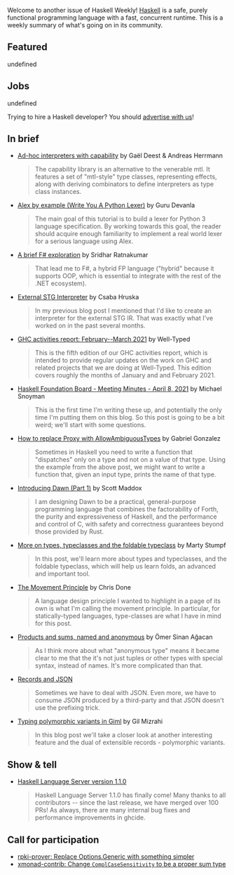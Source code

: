 Welcome to another issue of Haskell Weekly!
[Haskell](https://www.haskell.org) is a safe, purely functional programming language with a fast, concurrent runtime.
This is a weekly summary of what's going on in its community.

## Featured

undefined

## Jobs

undefined

Trying to hire a Haskell developer?
You should [advertise with us](https://haskellweekly.news/advertising.html)!

## In brief

- [Ad-hoc interpreters with capability](https://www.tweag.io/blog/2021-04-08-capabilities-ad-hoc-interpreters/) by Gaël Deest & Andreas Herrmann
  > The capability library is an alternative to the venerable mtl. It features a set of "mtl-style" type classes, representing effects, along with deriving combinators to define interpreters as type class instances.

- [Alex by example (Write You A Python Lexer)](https://devanla.com/posts/wya-lexer.html) by Guru Devanla
  > The main goal of this tutorial is to build a lexer for Python 3 language specification. By working towards this goal, the reader should acquire enough familiarity to implement a real world lexer for a serious language using Alex.

- [A brief F# exploration](https://notes.srid.ca/fsharp-exploration) by Sridhar Ratnakumar
  > That lead me to F#, a hybrid FP language ("hybrid" because it supports OOP, which is essential to integrate with the rest of the .NET ecosystem).

- [External STG Interpreter](https://www.patreon.com/posts/external-stg-49857800) by Csaba Hruska
  > In my previous blog post I mentioned that I'd like to create an interpreter for the external STG IR. That was exactly what I've worked on in the past several months.

- [GHC activities report: February--March 2021](https://well-typed.com/blog/2021/04/ghc-2021-02-2021-03/) by Well-Typed
  > This is the fifth edition of our GHC activities report, which is intended to provide regular updates on the work on GHC and related projects that we are doing at Well-Typed. This edition covers roughly the months of January and and February 2021.

- [Haskell Foundation Board - Meeting Minutes - April 8, 2021](https://www.snoyman.com/blog/2021/04/haskell-foundation-board-meeting-minutes-april-8/) by Michael Snoyman
  > This is the first time I'm writing these up, and potentially the only time I'm putting them on this blog. So this post is going to be a bit weird; we'll start with some questions.

- [How to replace Proxy with AllowAmbiguousTypes](https://www.haskellforall.com/2021/04/how-to-replace-proxy-with.html) by Gabriel Gonzalez
  > Sometimes in Haskell you need to write a function that "dispatches" only on a type and not on a value of that type. Using the example from the above post, we might want to write a function that, given an input type, prints the name of that type.

- [Introducing Dawn (Part 1)](https://www.dawn-lang.org/posts/introducing-dawn-(part-1)/) by Scott Maddox
  > I am designing Dawn to be a practical, general-purpose programming language that combines the factorability of Forth, the purity and expressiveness of Haskell, and the performance and control of C, with safety and correctness guarantees beyond those provided by Rust.

- [More on types, typeclasses and the foldable typeclass](https://functional.works-hub.com/learn/more-on-types-typeclasses-and-the-foldable-typeclass-e1862) by Marty Stumpf
  > In this post, we'll learn more about types and typeclasses, and the foldable typeclass, which will help us learn folds, an advanced and important tool.

- [The Movement Principle](https://chrisdone.com/posts/the-movement-principle/) by Chris Done
  > A language design principle I wanted to highlight in a page of its own is what I'm calling the movement principle. In particular, for statically-typed languages, type-classes are what I have in mind for this post.

- [Products and sums, named and anonymous](https://osa1.net/posts/2021-04-10-sums-and-products.html) by Ömer Sinan Ağacan
  > As I think more about what "anonymous type" means it became clear to me that the it's not just tuples or other types with special syntax, instead of names. It's more complicated than that.

- [Records and JSON](https://haskell.elbear.com/#Records%20and%20JSON)
  > Sometimes we have to deal with JSON. Even more, we have to consume JSON produced by a third-party and that JSON doesn't use the prefixing trick.

- [Typing polymorphic variants in Giml](https://gilmi.me/blog/post/2021/04/13/giml-typing-polymorphic-variants) by Gil Mizrahi
  > In this blog post we'll take a closer look at another interesting feature and the dual of extensible records - polymorphic variants.

## Show & tell

- [Haskell Language Server version 1.1.0](https://github.com/haskell/haskell-language-server/releases/tag/1.1.0)
  > Haskell Language Server 1.1.0 has finally come! Many thanks to all contributors -- since the last release, we have merged over 100 PRs!
As always, there are many internal bug fixes and performance improvements in ghcide.

## Call for participation

-   [rpki-prover: Replace Options.Generic with something simpler](https://github.com/lolepezy/rpki-prover/issues/42)
-   [xmonad-contrib: Change `ComplCaseSensitivity` to be a proper sum type](https://github.com/xmonad/xmonad-contrib/issues/509)
